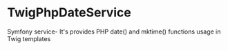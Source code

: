 TwigPhpDateService
==================

Symfony service-
It's provides  PHP date() and mktime() functions usage in Twig templates